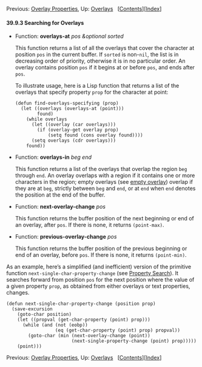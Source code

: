<!-- This is the GNU Emacs Lisp Reference Manual
corresponding to Emacs version 27.2.

Copyright (C) 1990-1996, 1998-2021 Free Software Foundation,
Inc.

Permission is granted to copy, distribute and/or modify this document
under the terms of the GNU Free Documentation License, Version 1.3 or
any later version published by the Free Software Foundation; with the
Invariant Sections being "GNU General Public License," with the
Front-Cover Texts being "A GNU Manual," and with the Back-Cover
Texts as in (a) below.  A copy of the license is included in the
section entitled "GNU Free Documentation License."

(a) The FSF's Back-Cover Text is: "You have the freedom to copy and
modify this GNU manual.  Buying copies from the FSF supports it in
developing GNU and promoting software freedom." -->

<!-- Created by GNU Texinfo 6.7, http://www.gnu.org/software/texinfo/ -->

Previous: [Overlay Properties](Overlay-Properties.html), Up: [Overlays](Overlays.html)   \[[Contents](index.html#SEC_Contents "Table of contents")]\[[Index](Index.html "Index")]

#### 39.9.3 Searching for Overlays

*   Function: **overlays-at** *pos \&optional sorted*

    This function returns a list of all the overlays that cover the character at position `pos` in the current buffer. If `sorted` is non-`nil`, the list is in decreasing order of priority, otherwise it is in no particular order. An overlay contains position `pos` if it begins at or before `pos`, and ends after `pos`.

    To illustrate usage, here is a Lisp function that returns a list of the overlays that specify property `prop` for the character at point:

        (defun find-overlays-specifying (prop)
          (let ((overlays (overlays-at (point)))
                found)
            (while overlays
              (let ((overlay (car overlays)))
                (if (overlay-get overlay prop)
                    (setq found (cons overlay found))))
              (setq overlays (cdr overlays)))
            found))

<!---->

*   Function: **overlays-in** *beg end*

    This function returns a list of the overlays that overlap the region `beg` through `end`. An overlay overlaps with a region if it contains one or more characters in the region; empty overlays (see [empty overlay](Managing-Overlays.html)) overlap if they are at `beg`, strictly between `beg` and `end`, or at `end` when `end` denotes the position at the end of the buffer.

<!---->

*   Function: **next-overlay-change** *pos*

    This function returns the buffer position of the next beginning or end of an overlay, after `pos`. If there is none, it returns `(point-max)`.

<!---->

*   Function: **previous-overlay-change** *pos*

    This function returns the buffer position of the previous beginning or end of an overlay, before `pos`. If there is none, it returns `(point-min)`.

As an example, here’s a simplified (and inefficient) version of the primitive function `next-single-char-property-change` (see [Property Search](Property-Search.html)). It searches forward from position `pos` for the next position where the value of a given property `prop`, as obtained from either overlays or text properties, changes.

    (defun next-single-char-property-change (position prop)
      (save-excursion
        (goto-char position)
        (let ((propval (get-char-property (point) prop)))
          (while (and (not (eobp))
                      (eq (get-char-property (point) prop) propval))
            (goto-char (min (next-overlay-change (point))
                            (next-single-property-change (point) prop)))))
        (point)))

Previous: [Overlay Properties](Overlay-Properties.html), Up: [Overlays](Overlays.html)   \[[Contents](index.html#SEC_Contents "Table of contents")]\[[Index](Index.html "Index")]
